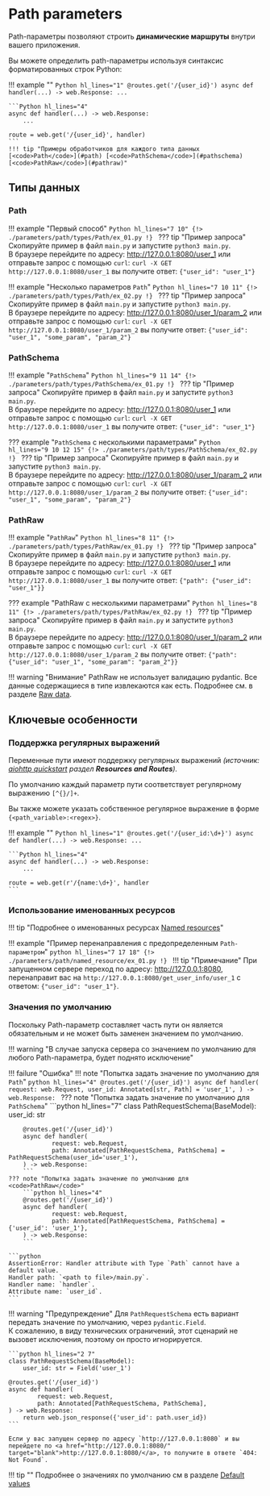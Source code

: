 # Path parameters
Path-параметры позволяют строить **динамические маршруты** внутри вашего приложения.

Вы можете определить path-параметры используя синтаксис форматированных строк Python:

!!! example ""
    ```Python hl_lines="1"
    @routes.get('/{user_id}')
    async def handler(...) -> web.Response:
        ...
    ```
    
    ```Python hl_lines="4"
    async def handler(...) -> web.Response:
        ...
    
    route = web.get('/{user_id}', handler)
    ```
    !!! tip "Примеры обработчиков для каждого типа данных [<code>Path</code>](#path) [<code>PathSchema</code>](#pathschema) [<code>PathRaw</code>](#pathraw)"
    

## Типы данных
### Path
!!! example "Первый способ"
    ```Python hl_lines="7 10"
    {!> ./parameters/path/types/Path/ex_01.py !}
    ```
    ??? tip "Пример запроса"
        Скопируйте пример в файл `main.py` и запустите `python3 main.py`.<br/>
        В браузере перейдите по адресу: <a href="http://127.0.0.1:8080/user_1" target="blank">http://127.0.0.1:8080/user_1</a>
        или отправьте запрос с помощью `curl`:
        ```
        curl -X GET http://127.0.0.1:8080/user_1
        ```
        вы получите ответ:
        ```
        {"user_id": "user_1"}
        ```

!!! example "Несколько параметров <code>Path</code>"
    ```Python hl_lines="7 10 11"
    {!> ./parameters/path/types/Path/ex_02.py !}
    ```
    ??? tip "Пример запроса"
        Скопируйте пример в файл `main.py` и запустите `python3 main.py`.<br/>
        В браузере перейдите по адресу:  <a href="http://127.0.0.1:8080/user_1/param_2" target="blank">http://127.0.0.1:8080/user_1/param_2</a>
        или отправьте запрос с помощью `curl`:
        ```
        curl -X GET http://127.0.0.1:8080/user_1/param_2
        ```
        вы получите ответ:
        ```
        {"user_id": "user_1", "some_param", "param_2"}
        ```


### PathSchema
!!! example "<code>PathSchema</code>"
    ```Python hl_lines="9 11 14"
    {!> ./parameters/path/types/PathSchema/ex_01.py !}
    ```
    ??? tip "Пример запроса"
        Скопируйте пример в файл `main.py` и запустите `python3 main.py`.<br/>
        В браузере перейдите по адресу: <a href="http://127.0.0.1:8080/user_1" target="blank">http://127.0.0.1:8080/user_1</a>
        или отправьте запрос с помощью `curl`:
        ```
        curl -X GET http://127.0.0.1:8080/user_1
        ```
        вы получите ответ:
        ```
        {"user_id": "user_1"}
        ```

??? example "<code>PathSchema</code> с несколькими параметрами"
    ```Python hl_lines="9 10 12 15"
    {!> ./parameters/path/types/PathSchema/ex_02.py !}
    ```
    ??? tip "Пример запроса"
        Скопируйте пример в файл `main.py` и запустите `python3 main.py`.<br/>
        В браузере перейдите по адресу:  <a href="http://127.0.0.1:8080/user_1/param_2" target="blank">http://127.0.0.1:8080/user_1/param_2</a>
        или отправьте запрос с помощью `curl`:
        ```
        curl -X GET http://127.0.0.1:8080/user_1/param_2
        ```
        вы получите ответ:
        ```
        {"user_id": "user_1", "some_param", "param_2"}
        ```

### PathRaw
!!! example "<code>PathRaw</code>"
    ```Python hl_lines="8 11"
    {!> ./parameters/path/types/PathRaw/ex_01.py !}
    ```
    ??? tip "Пример запроса"
        Скопируйте пример в файл `main.py` и запустите `python3 main.py`.<br/>
        В браузере перейдите по адресу: <a href="http://127.0.0.1:8080/user_1" target="blank">http://127.0.0.1:8080/user_1</a>
        или отправьте запрос с помощью `curl`:
        ```
        curl -X GET http://127.0.0.1:8080/user_1
        ```
        вы получите ответ:
        ```
        {"path": {"user_id": "user_1"}}
        ```

??? example "PathRaw с несколькими параметрами"
    ```Python hl_lines="8 11"
    {!> ./parameters/path/types/PathRaw/ex_02.py !}
    ```
    ??? tip "Пример запроса"
        Скопируйте пример в файл `main.py` и запустите `python3 main.py`.<br/>
        В браузере перейдите по адресу: <a href="http://127.0.0.1:8080/user_1/param_2" target="blank">http://127.0.0.1:8080/user_1/param_2</a>
        или отправьте запрос с помощью `curl`:
        ```
        curl -X GET http://127.0.0.1:8080/user_1/param_2
        ```
        вы получите ответ:
        ```
        {"path": {"user_id": "user_1", "some_param": "param_2"}}
        ```

!!! warning "Внимание"
    PathRaw не использует валидацию pydantic. Все данные содержащиеся в типе извлекаются как есть.
    Подробнее см. в разделе [Raw data](../raw_data.md).

## Ключевые особенности
### Поддержка регулярных выражений
Переменные пути имеют поддержку регулярных выражений
<i>(источник: <a href="https://docs.aiohttp.org/en/stable/web_quickstart.html" target="blank">aiohttp quickstart</a> раздел <b><span class="note-color">Resources and Routes</span></b>).</i>

По умолчанию каждый параметр пути соответствует регулярному выражению `[^{}/]+`.

Вы также можете указать собственное регулярное выражение в форме `{<path_variable>:<regex>}`.

!!! example ""
    ```Python hl_lines="1"
    @routes.get('/{user_id:\d+}')
    async def handler(...) -> web.Response:
        ...
    ```

    ```Python hl_lines="4"
    async def handler(...) -> web.Response:
        ...

    route = web.get(r'/{name:\d+}', handler
    ```

### Использование именованных ресурсов
!!! tip "Подробнее о именованных ресурсах [Named resources](../named_resources.md)"

!!! example "Пример перенаправления с предопределенным <code>Path-параметром</code>"
    ```python hl_lines="7 17 18"
    {!> ./parameters/path/named_resource/ex_01.py !}
    ```
    !!! tip "Примечание"
        При запущенном сервере переход по адресу: <a href="http://127.0.0.1:8080" target="blank">http://127.0.0.1:8080</a>, перенаправит вас 
        на `http://127.0.0.1:8080/get_user_info/user_1` с ответом: `{"user_id": "user_1"}`.

### Значения по умолчанию
Поскольку Path-параметр составляет часть пути он является обязательным и не может быть заменен значением по умолчанию.

!!! warning "В случае запуска сервера со значением по умолчанию для любого Path-параметра, будет поднято исключение"

!!! failure "Ошибка"
    !!! note "Попытка задать значение по умолчанию для <code>Path</code>"
        ```python hl_lines="4"
        @routes.get('/{user_id}')
        async def handler(
                request: web.Request,
                user_id: Annotated[str, Path] = 'user_1',
        ) ->  web.Response:
        ```
    ??? note "Попытка задать значение по умолчанию для <code>PathSchema</code>" 
        ```python hl_lines="7"
        class PathRequestSchema(BaseModel):
            user_id: str
    
        @routes.get('/{user_id}')
        async def handler(
                request: web.Request,
                path: Annotated[PathRequestSchema, PathSchema] = PathRequestSchema(user_id='user_1'),
        ) -> web.Response:
        ```
    ??? note "Попытка задать значение по умолчанию для <code>PathRaw</code>"
        ```python hl_lines="4"
        @routes.get('/{user_id}')
        async def handler(
                request: web.Request,
                path: Annotated[PathRequestSchema, PathSchema] = {'user_id': 'user_1'},
        ) -> web.Response:
        ```

    ```python
    AssertionError: Handler attribute with Type `Path` cannot have a default value.
    Handler path: `<path to file>/main.py`.
    Handler name: `handler`.
    Attribute name: `user_id`.
    ```

!!! warning "Предупреждение"
    Для `PathRequestSchema` есть вариант передать значение по умолчанию, через `pydantic.Field`.<br/>
    К сожалению, в виду технических ограничений, этот сценарий не вызовет исключения, поэтому он просто игнорируется.

    ```python hl_lines="2 7"
    class PathRequestSchema(BaseModel):
        user_id: str = Field('user_1')

    @routes.get('/{user_id}')
    async def handler(
            request: web.Request,
            path: Annotated[PathRequestSchema, PathSchema],
    ) -> web.Response:
        return web.json_response({'user_id': path.user_id})
    ```
    
    Если у вас запущен сервер по адресу `http://127.0.0.1:8080` и вы перейдете по <a href="http://127.0.0.1:8080/" target="blank">http://127.0.0.1:8080/</a>, то получите в ответе `404: Not Found`.


!!! tip ""
    Подробнее о значениях по умолчанию см в разделе [Default values](../default_values.md)